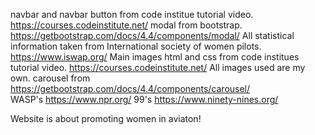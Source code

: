 navbar and navbar button from code institue tutorial video. https://courses.codeinstitute.net/
modal from bootstrap. https://getbootstrap.com/docs/4.4/components/modal/
All statistical information taken from International society of women pilots. https://www.iswap.org/
Main images html and css from code institues tutorial video.  https://courses.codeinstitute.net/
All images used are my own.
carousel from https://getbootstrap.com/docs/4.4/components/carousel/  
WASP's https://www.npr.org/
99's https://www.ninety-nines.org/

Website is about promoting women in aviaton!